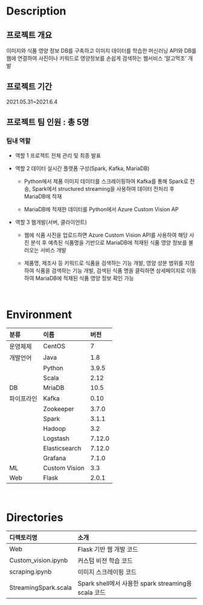 # Description

## 프로젝트 개요
이미지와 식품 영양 정보 DB를 구축하고 이미지 데이터를 학습한 머신러닝 API와 DB를 웹에 연결하여 사진이나 키워드로 영양정보를 손쉽게 검색하는 웹서비스 ‘알고먹조’ 개발

## 프로젝트 기간
2021.05.31~2021.6.4

## 프로젝트 팀 인원 : 총 5명
### 팀내 역할
- 역할 1 프로젝트 전체 관리 및 최종 발표

- 역할 2 데이터 실시간 플랫폼 구성(Spark, Kafka, MariaDB)
  - Python에서 제품 이미지 데이터를 스크레이핑하여 Kafka를 통해 Spark로 전송, Spark에서 structured streaming을 사용하여 데이터 전처리 후 MariaDB에 적재

  - MariaDB에 적재한 데이터를 Python에서 Azure Custom Vision AP

- 역할 3 웹개발(서버, 클라이언트)

  - 웹에 식품 사진을 업로드하면 Azure Custom Vision API를 사용하여 해당 사진 분석 후 예측된 식품명을 기반으로 MariaDB에 적재된 식품 영양 정보를 불러오는 서비스 개발
  
  - 제품명, 제조사 등 키워드로 식품을 검색하는 기능 개발, 영양 성분 범위를 지정하여 식품을 검색하는 기능 개발, 검색된 식품 명을 클릭하면 상세페이지로 이동하여 MariaDB에 적재된 식품 영양 정보 확인 가능


<br>

# Environment

|분류|이름|버전|
|:---|:---|:---|
|운영체제|CentOS|7|
|개발언어|Java|1.8|
||Python|3.9.5|
||Scala|2.12|
|DB|MriaDB|10.5|
|파이프라인|Kafka|0.10|
||Zookeeper|3.7.0|
||Spark|3.1.1|
||Hadoop|3.2|
||Logstash|7.12.0|
||Elasticsearch|7.12.0|
||Grafana|7.1.0|
|ML|Custom Vision|3.3|
|Web|Flask|2.0.1|

<br>

# Directories

|디렉토리명|소개|
|:---|:---|
|Web|Flask 기반 웹 개발 코드|
|Custom_vision.ipynb|커스텀 비전 학습 코드|
|scraping.ipynb|이미지 스크레이핑 코드|
|StreamingSpark.scala|Spark shell에서 사용한 spark streaming용 scala 코드|